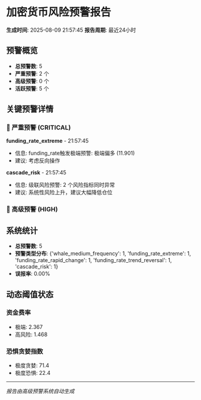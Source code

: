 # 加密货币风险预警报告

**生成时间**: 2025-08-09 21:57:45
**报告周期**: 最近24小时

## 预警概览

- **总预警数**: 5
- **严重预警**: 2 个
- **高级预警**: 0 个
- **活跃预警**: 5 个

## 关键预警详情

### 🚨 严重预警 (CRITICAL)

**funding_rate_extreme** - 21:57:45
- 信息: funding_rate触发极端预警: 极端偏多 (11.901)
- 建议: 考虑反向操作

**cascade_risk** - 21:57:45
- 信息: 级联风险预警: 2 个风险指标同时异常
- 建议: 系统性风险上升，建议大幅降低仓位

### 🔴 高级预警 (HIGH)

## 系统统计

- **总预警数**: 5
- **预警类型分布**: {'whale_medium_frequency': 1, 'funding_rate_extreme': 1, 'funding_rate_rapid_change': 1, 'funding_rate_trend_reversal': 1, 'cascade_risk': 1}
- **误报率**: 0.00%

## 动态阈值状态

### 资金费率
- 极端: 2.367
- 高风险: 1.468

### 恐惧贪婪指数  
- 极度贪婪: 71.4
- 极度恐惧: 22.4

---
*报告由高级预警系统自动生成*
